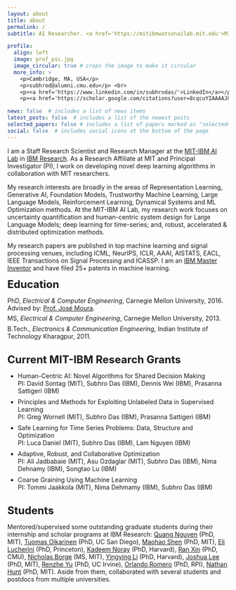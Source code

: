 ```yaml
---
layout: about
title: about
permalink: /
subtitle: AI Researcher. <a href='https://mitibmwatsonailab.mit.edu'>MIT-IBM AI Lab</a>

profile:
  align: left
  image: prof_pic.jpg
  image_circular: true # crops the image to make it circular
  more_info: >
    <p>Cambridge, MA, USA</p>
    <p>subhrod@alumni.cmu.edu</p> <br>
    <p><a href='https://www.linkedin.com/in/subhrodas/'>LinkedIn</a></p>  <br>
    <p><a href='https://scholar.google.com/citations?user=8cqcuYIAAAAJ&hl=en'>Google Scholar</a> </p> <br> <br>

news: false  # includes a list of news items
latest_posts: false  # includes a list of the newest posts
selected_papers: false # includes a list of papers marked as "selected={true}"
social: false  # includes social icons at the bottom of the page
---
```



I am a Staff Research Scientist and Research Manager at the [MIT-IBM AI Lab](https://mitibmwatsonailab.mit.edu/) in [IBM Research](https://research.ibm.com/). As a Research Affiliate at MIT and Principal Investigator (PI), I work on developing novel deep learning algorithms in collaboration with MIT researchers. 

My research interests are broadly in the areas of Representation Learning, Generative AI, Foundation Models, Trustworthy Machine Learning, Large Language Models, Reinforcement Learning, Dynamical Systems and ML Optimization methods. At the MIT-IBM AI Lab, my research work focuses on uncertainty quantification and human-centric system design for Large Language Models; deep learning for time-series; and, robust, accelerated & distributed optimization methods.


My research papers are published in top machine learning and signal processing venues, including ICML, NeurIPS, ICLR, AAAI, AISTATS, EACL, IEEE Transactions on Signal Processing and ICASSP. I am an [IBM Master Inventor](https://en.wikipedia.org/wiki/IBM_Master_Inventor) and have filed 25+ patents in machine learning. <br>

<p style="margin-top:5m;"><font size="+2"><b>Education</b></font></p>

PhD, <i>Electrical & Computer Engineering</i>, Carnegie Mellon University, 2016. Advised by: [Prof. José Moura](http://www.ece.cmu.edu/~moura/).
<p style="margin-top:-2mm;">MS, <i>Electrical & Computer Engineering</i>, Carnegie Mellon University, 2013.</p>
<p style="margin-top:-2mm;">B.Tech., <i>Electronics & Communication Engineering</i>, Indian Institute of Technology Kharagpur, 2011.</p>


<style>
    ul li { margin-bottom: 8px; }
</style>

<p style="margin-top:8mm;"><font size="+2"><b>Current MIT-IBM Research Grants</b></font></p>

<ul>
  <li> Human-Centric AI: Novel Algorithms for Shared Decision Making <br>
      PI: David Sontag (MIT), Subhro Das (IBM), Dennis Wei (IBM), Prasanna Sattigeri (IBM) </li> 
  <li> Principles and Methods for Exploiting Unlabeled Data in Supervised Learning <br>
      PI: Greg Wornell (MIT), Subhro Das (IBM), Prasanna Sattigeri (IBM) </li>
  <li> Safe Learning for Time Series Problems: Data, Structure and Optimization <br>
      PI: Luca Daniel (MIT), Subhro Das (IBM), Lam Nguyen (IBM) </li>
  <li> Adaptive, Robust, and Collaborative Optimization <br>
      PI: Ali Jadbabaie (MIT), Asu Ozdaglar (MIT), Subhro Das (IBM), Nima Dehnamy (IBM), Songtao Lu (IBM) </li>
  <li> Coarse Graining Using Machine Learning <br>
      PI: Tommi Jaakkola (MIT), Nima Dehmamy (IBM), Subhro Das (IBM) </li>
</ul>



<p style="margin-top:8mm;"><font size="+2"><b>Students</b></font></p>

Mentored/supervised some outstanding graduate students during their internship and scholar programs at IBM Research: [Quang Nguyen](https://www.linkedin.com/in/quang-m-nguyen-191122b3) (PhD, MIT), [Tuomas Oikarinen](https://www.linkedin.com/in/tuomas-oikarinen-331676171) (PhD, UC San Diego), [Maohao Shen](https://maohaos2.github.io/Maohao) (PhD, MIT), [Eli Lucherini](https://www.cs.princeton.edu/~el24) (PhD, Princeton), [Kadeem Noray](https://kadeemnoray.com) (PhD, Harvard), [Ran Xin](https://www.linkedin.com/in/ran-xin-51b272172) (PhD, CMU), [Nicholas Borge](https://www.linkedin.com/in/nicholasborge) (MS, MIT), [Yingying Li](https://yingying.li) (PhD, Harvard), [Joshua Lee](https://www.linkedin.com/in/joshua-lee-303084185) (PhD, MIT), [Renzhe Yu](https://renzheyu.com) (PhD, UC Irvine), [Orlando Romero](https://scholar.google.com/citations?user=UfQg91QAAAAJ&hl=en) (PhD, RPI), [Nathan Hunt](https://www.linkedin.com/in/neighthan) (PhD, MIT). Aside from them, collaborated with several students and postdocs from multiple universities.

<!-- Biography will be updated here. Tell the world about yourself. Link to your favorite [subreddit](http://reddit.com). You can put a picture in, too. The code is already in, just name your picture `prof_pic.jpg` and put it in the `img/` folder.

Put your address / P.O. box / other info right below your picture. You can also disable any of these elements by editing `profile` property of the YAML header of your `_pages/about.md`. Edit `_bibliography/papers.bib` and Jekyll will render your [publications page](/al-folio/publications/) automatically.

Link to your social media connections, too. This theme is set up to use [Font Awesome icons](https://fontawesome.com/) and [Academicons](https://jpswalsh.github.io/academicons/), like the ones below. Add your Facebook, Twitter, LinkedIn, Google Scholar, or just disable all of them. -->